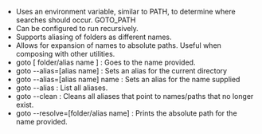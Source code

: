- Uses an environment variable, similar to PATH, to determine where searches should occur. GOTO_PATH
- Can be configured to run recursively.
- Supports aliasing of folders as different names.
- Allows for expansion of names to absolute paths. Useful when composing with other utilities.
- goto [ folder/alias name ] : Goes to the name provided.
- goto --alias=[alias name] : Sets an alias for the current directory
- goto --alias=[alias name] name : Sets an alias for the name supplied
- goto --alias : List all aliases.
- goto --clean : Cleans all aliases that point to names/paths that no longer exist.
- goto --resolve=[folder/alias name] : Prints the absolute path for the name provided.
